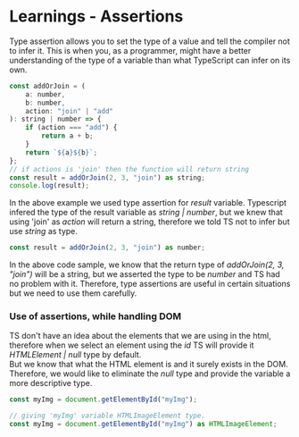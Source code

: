 # Learnings - Assertions

Type assertion allows you to set the type of a value and tell the compiler not to infer it. This is when you, as a programmer, might have a better understanding of the type of a variable than what TypeScript can infer on its own.

```javascript
const addOrJoin = (
    a: number,
    b: number,
    action: "join" | "add"
): string | number => {
    if (action === "add") {
        return a + b;
    }
    return `${a}${b}`;
};
// if actions is 'join' then the function will return string
const result = addOrJoin(2, 3, "join") as string;
console.log(result);
```

In the above example we used type assertion for _result_ variable. Typescript infered the type of the result variable as _string | number_, but we knew that using 'join' as _action_ will return a string, therefore we told TS not to infer but use _string_ as type.

```javascript
const result = addOrJoin(2, 3, "join") as number;
```

In the above code sample, we know that the return type of _addOrJoin(2, 3, "join")_ will be a string, but we asserted the type to be _number_ and TS had no problem with it. Therefore, type assertions are useful in certain situations but we need to use them carefully.

### Use of assertions, while handling DOM

TS don't have an idea about the elements that we are using in the html, therefore when we select an element using the _id_ TS will provide it _HTMLElement | null_ type by default.
<br>
But we know that what the HTML element is and it surely exists in the DOM.<br>
Therefore, we would like to eliminate the _null_ type and provide the variable a more descriptive type.

```javascript
const myImg = document.getElementById("myImg");
```

```javascript
// giving 'myImg' variable HTMLImageElement type.
const myImg = document.getElementById("myImg") as HTMLImageElement;
```
